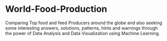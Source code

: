 # World-Food-Production
Comparing Top food and feed Producers around the globe and also seeking some interesting answers, solutions, patterns, hints and warnings through the power of Data Analysis and Data Visualization using Machine Learning.
